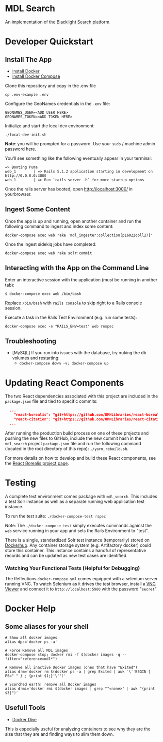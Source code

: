 # MDL Search

An implementation of the [Blacklight Search](http://projectblacklight.org/) platform.

# Developer Quickstart

## Install The App

* [Install Docker](https://docs.docker.com/install/linux/docker-ce/ubuntu/)
* [Install Docker Compose](https://docs.docker.com/compose/)

Clone this repository and copy in the .env file

`cp .env-example .env`

Configure the GeoNames credentials in the `.env` file:

```
GEONAMES_USER=<ADD USER HERE>
GEONAMES_TOKEN=<ADD TOKEN HERE>
```

Initialize and start the local dev environment:

`./local-dev-init.sh`

__Note__: you will be prompted for a password. Use your `sudo` / machine admin password here.

You'll see something like the following eventually appear in your terminal:

```
=> Booting Puma
web_1        | => Rails 5.1.2 application starting in development on http://0.0.0.0:3000
web_1        | => Run `rails server -h` for more startup options
```

Once the rails server has booted, open [http://localhost:3000/](http://localhost:3000/) in yourbrowser.

## Ingest Some Content

Once the app is up and running, open another container and run the following command to ingest and index some content:

`docker-compose exec web rake 'mdl_ingester:collection[p16022coll27]'`

Once the ingest sidekiq jobs have completed:

`docker-compose exec web rake solr:commit`

## Interacting with the App on the Command Line

Enter an interactive session with the application (must be running in another tab):

`$ docker-compose exec web /bin/bash`

Replace `/bin/bash` with `rails console` to skip right to a Rails console session.

Execute a task in the Rails Test Environment (e.g. run some tests):

`docker-compose exec -e "RAILS_ENV=test" web respec`


## Troubleshooting

* [MySQL] If you run into issues with the database, try nuking the db volumes and restarting:
  * `docker-compose down -v; docker-compose up`

# Updating React Components

The two React dependencies associated with this project are included in the `package.json` file and tied to specific commits:

```json
  ...
    "react-borealis": "git+https://github.com/UMNLibraries/react-borealis.git#e305e7fd6f4c",
    "react-citation": "git+https://github.com/UMNLibraries/react-citation.git#52091d617b5d",
  ...
```

After running the production build process on one of these projects and pushing the new files to GitHub, include the new commit hash in the `mdl_search` project `package.json` file and run the following command (located in the root directory of this repo): `./yarn_rebuild.sh`.

For more details on how to develop and build these React components, see the [React Borealis project page](https://github.com/UMNLibraries/react-borealis).

# Testing

A complete test environment comes package with `mdl_search`. This includes a test Solr instance as well as a separate running web application test instance.

To run the test suite: `./docker-compose-test rspec`

Note: The `./docker-compose-test` simply executes commands against the `web` service running in your app and sets the Rails Environment to "test".

There is a single, standardized Solr test instance (temporarily) stored on [Dockerhub](https://cloud.docker.com/repository/registry-1.docker.io/cfennell/mdl_solr/tags). Any container storage system (e.g. Artifactory docker) could store this container. This instance contains a handful of representative records and can be updated as new test cases are identified.

### Watching Your Functional Tests (Helpful for Debugging)

The Reflections `docker-compose.yml` comes equipped with a selenium server running VNC. To watch Selenium as it drives the test browser, install a [VNC Viewer](https://www.realvnc.com/en/connect/download/viewer/) and connect it to `http://localhost:5900` with the password "`secret`".

# Docker Help

## Some aliases for your shell

```
# Show all docker images
alias dps='docker ps -a'

# Force Remove all MDL images
docker-compose stop; docker rmi -f $(docker images -q --filter="reference=mdl*")

# Remove all inactive Docker images (ones that have "Exited")
alias drm='docker rm $(docker ps -a | grep Exited | awk '\''BEGIN { FS=" " } ; {print $1;}'\'')'

# Scorched earth! remove all Docker images
alias drmi='docker rmi $(docker images | grep "^<none>" | awk "{print $3}")'
```

## Usefull Tools

* [Docker Dive](https://github.com/wagoodman/dive)

This is especially useful for analyzing containers to see why they are the size that they are and finding ways to slim them down.